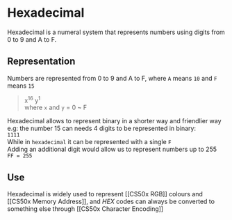 # Hexadecimal
Hexadecimal is a numeral system that represents numbers using digits from 0 to 9  and A to F.

## Representation
Numbers are represented from 0 to 9 and A to F, where `A` means `10` and `F` means `15`    
> x<sup>16</sup> y<sup>1</sup>  
where `x` and `y` = 0 ~ F

Hexadecimal allows to represent binary in a shorter way and friendlier way  
e.g: the number 15 can needs 4 digits to be represented in binary:  
`1111`  
While in `hexadecimal` it can be represented with a single `F`  
Adding an additional digit would allow us to represent numbers up to 255  
`FF = 255`

## Use
Hexadecimal is widely used to represent [[CS50x RGB]] colours and [[CS50x Memory Address]], and *HEX* codes can always be converted to something else through [[CS50x Character Encoding]]
